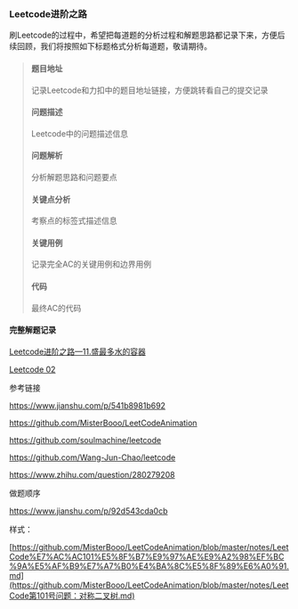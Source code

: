 ### Leetcode进阶之路

刷Leetcode的过程中，希望把每道题的分析过程和解题思路都记录下来，方便后续回顾，我们将按照如下标题格式分析每道题，敬请期待。

> #### 题目地址
>
> 记录Leetcode和力扣中的题目地址链接，方便跳转看自己的提交记录
>
> #### 问题描述
>
> Leetcode中的问题描述信息
>
> #### 问题解析
>
> 分析解题思路和问题要点
>
> #### 关键点分析
>
> 考察点的标签式描述信息
>
> #### 关键用例
>
> 记录完全AC的关键用例和边界用例
>
> #### 代码
>
> 最终AC的代码



#### 完整解题记录

[Leetcode进阶之路—11.盛最多水的容器](Leetcode进阶之路—11.盛最多水的容器.md)

[Leetcode 02](Algorithm/Leetcode/)











































参考链接

https://www.jianshu.com/p/541b8981b692

https://github.com/MisterBooo/LeetCodeAnimation

https://github.com/soulmachine/leetcode

https://github.com/Wang-Jun-Chao/leetcode

https://www.zhihu.com/question/280279208



做题顺序

https://www.jianshu.com/p/92d543cda0cb

样式：

[https://github.com/MisterBooo/LeetCodeAnimation/blob/master/notes/LeetCode%E7%AC%AC101%E5%8F%B7%E9%97%AE%E9%A2%98%EF%BC%9A%E5%AF%B9%E7%A7%B0%E4%BA%8C%E5%8F%89%E6%A0%91.md](https://github.com/MisterBooo/LeetCodeAnimation/blob/master/notes/LeetCode第101号问题：对称二叉树.md)